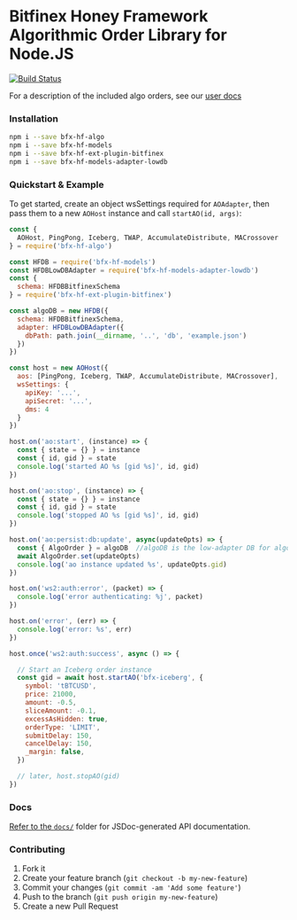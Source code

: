 # Bitfinex Honey Framework Algorithmic Order Library for Node.JS

[![Build Status](https://travis-ci.org/bitfinexcom/bfx-hf-algo.svg?branch=master)](https://travis-ci.org/bitfinexcom/bfx-hf-algo)

For a description of the included algo orders, see our [user docs](./user-docs.md)

### Installation

```bash
npm i --save bfx-hf-algo
npm i --save bfx-hf-models
npm i --save bfx-hf-ext-plugin-bitfinex
npm i --save bfx-hf-models-adapter-lowdb
```

### Quickstart & Example

To get started, create an object wsSettings required for `AOAdapter`,
then pass them to a new `AOHost` instance and call `startAO(id, args)`:

```js
const {
  AOHost, PingPong, Iceberg, TWAP, AccumulateDistribute, MACrossover
} = require('bfx-hf-algo')

const HFDB = require('bfx-hf-models')	
const HFDBLowDBAdapter = require('bfx-hf-models-adapter-lowdb')	
const {	
  schema: HFDBBitfinexSchema	
} = require('bfx-hf-ext-plugin-bitfinex')

const algoDB = new HFDB({	
  schema: HFDBBitfinexSchema,	
  adapter: HFDBLowDBAdapter({	
    dbPath: path.join(__dirname, '..', 'db', 'example.json')	
  })	
})

const host = new AOHost({
  aos: [PingPong, Iceberg, TWAP, AccumulateDistribute, MACrossover],
  wsSettings: {
    apiKey: '...',
    apiSecret: '...',
    dms: 4
  }
})

host.on('ao:start', (instance) => {
  const { state = {} } = instance
  const { id, gid } = state
  console.log('started AO %s [gid %s]', id, gid)
})

host.on('ao:stop', (instance) => {
  const { state = {} } = instance
  const { id, gid } = state
  console.log('stopped AO %s [gid %s]', id, gid)
})

host.on('ao:persist:db:update', async(updateOpts) => {
  const { AlgoOrder } = algoDB  //algoDB is the low-adapter DB for algo
  await AlgoOrder.set(updateOpts)
  console.log('ao instance updated %s', updateOpts.gid)
})

host.on('ws2:auth:error', (packet) => {
  console.log('error authenticating: %j', packet)
})

host.on('error', (err) => {
  console.log('error: %s', err)
})

host.once('ws2:auth:success', async () => {

  // Start an Iceberg order instance
  const gid = await host.startAO('bfx-iceberg', {
    symbol: 'tBTCUSD',
    price: 21000,
    amount: -0.5,
    sliceAmount: -0.1,
    excessAsHidden: true,
    orderType: 'LIMIT',
    submitDelay: 150,
    cancelDelay: 150,
    _margin: false,
  })

  // later, host.stopAO(gid)
})
```

### Docs

[Refer to the `docs/`](/docs) folder for JSDoc-generated API documentation.

### Contributing

1. Fork it
2. Create your feature branch (`git checkout -b my-new-feature`)
3. Commit your changes (`git commit -am 'Add some feature'`)
4. Push to the branch (`git push origin my-new-feature`)
5. Create a new Pull Request
